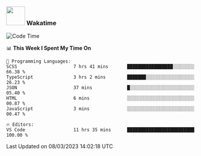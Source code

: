 ### <img src="https://media.giphy.com/media/VgCDAzcKvsR6OM0uWg/giphy.gif" width="50"> Wakatime

  <!--START_SECTION:waka-->
![Code Time](http://img.shields.io/badge/Code%20Time-1%2C306%20hrs%2027%20mins-blue)

📊 **This Week I Spent My Time On** 

```text
💬 Programming Languages: 
SCSS                     7 hrs 41 mins       █████████████████░░░░░░░░   66.38 % 
TypeScript               3 hrs 2 mins        ███████░░░░░░░░░░░░░░░░░░   26.23 % 
JSON                     37 mins             █░░░░░░░░░░░░░░░░░░░░░░░░   05.40 % 
HTML                     6 mins              ░░░░░░░░░░░░░░░░░░░░░░░░░   00.87 % 
JavaScript               3 mins              ░░░░░░░░░░░░░░░░░░░░░░░░░   00.47 % 

🔥 Editors: 
VS Code                  11 hrs 35 mins      █████████████████████████   100.00 % 
```


 Last Updated on 08/03/2023 14:02:18 UTC
<!--END_SECTION:waka-->
